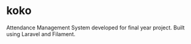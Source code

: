 # koko
Attendance Management System developed for final year project. Built using Laravel and Filament.
